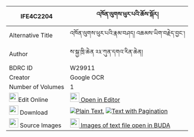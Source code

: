 |IFE4C2204|འཁོན་ལུགས་ཕུར་པའི་ཆོས་སྐོར། 
| --- | --- 
|Alternative Title |འཁོན་ལུགས་ཕུར་པའི་རྣམ་བཤད། འཆམས་ཡིག་བརྗེད་བྱང་།
|Author| ས་སྐྱ་ཁྲི་ཆེན ༢༣་ཀུན་དགའ་རིན་ཆེན།
|BDRC ID | W29911
|Creator | Google OCR
|Number of Volumes| 1
|<img width="25" src="https://img.icons8.com/color/25/000000/edit-property.png">Edit Online| [<img width="25" src="https://avatars.githubusercontent.com/u/45091458?s=200&v=4"> Open in Editor](http://editor.openpecha.org/IFE4C2204)
|<img width="25" src="https://img.icons8.com/fluent/48/000000/download-2.png"/>  Download | [![](https://img.icons8.com/color/20/000000/txt.png)Plain Text](https://github.com/Openpecha/IFE4C2204/releases/download/v2/khon_luk_purpa_i_chokor_plain_IFE4C2204.zip), [![](https://img.icons8.com/color/20/000000/txt.png)Text with Pagination](https://github.com/Openpecha/IFE4C2204/releases/download/v2/khon_luk_purpa_i_chokor_pages_IFE4C2204.zip)
|<img width="25" src="https://img.icons8.com/plasticine/100/000000/pictures-folder.png"/>  Source Images | [<img width="25" src="https://library.bdrc.io/icons/BUDA-small.svg"> Images of text file open in BUDA](https://library.bdrc.io/show/bdr:W29911)